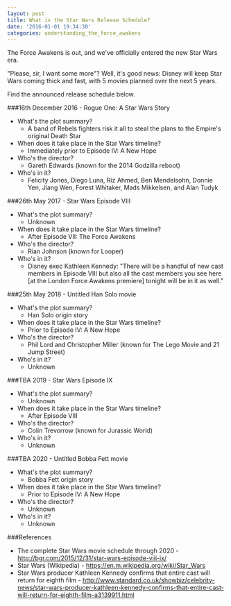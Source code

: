 ```yaml
---
layout: post
title: What is the Star Wars Release Schedule?
date: '2016-01-01 19:34:30'
categories: understanding_the_force_awakens
---
```


The Force Awakens is out, and we've officially entered the new Star Wars era.

"Please, sir, I want some more"? Well, it's good news: Disney will keep Star Wars coming thick and fast, with 5 movies planned over the next 5 years.

Find the announced release schedule below.

###16th December 2016 - Rogue One: A Star Wars Story

* What's the plot summary?
  * A band of Rebels fighters risk it all to steal the plans to the Empire's original Death Star
* When does it take place in the Star Wars timeline?
  * Immediately prior to Episode IV: A New Hope
* Who's the director?
  * Gareth Edwards (known for the 2014 Godzilla reboot)
* Who's in it?
  * Felicity Jones, Diego Luna, Riz Ahmed, Ben Mendelsohn, Donnie Yen, Jiang Wen, Forest Whitaker, Mads Mikkelsen, and Alan Tudyk

###26th May 2017 - Star Wars Episode VIII

* What's the plot summary?
  * Unknown
* When does it take place in the Star Wars timeline?
  * After Episode VII: The Force Awakens
* Who's the director?
  * Rian Johnson (known for Looper)
* Who's in it?
  * Disney exec Kathleen Kennedy: "There will be a handful of new cast members in Episode VIII but also all the cast members you see here [at the London Force Awakens premiere] tonight will be in it as well."

###25th May 2018 - Untitled Han Solo movie

* What's the plot summary?
  * Han Solo origin story
* When does it take place in the Star Wars timeline?
  * Prior to Episode IV: A New Hope
* Who's the director?
  * Phil Lord and Christopher Miller (known for The Lego Movie and 21 Jump Street)
* Who's in it?
  * Unknown

###TBA 2019 - Star Wars Episode IX

* What's the plot summary?
  * Unknown
* When does it take place in the Star Wars timeline?
  * After Episode VIII 
* Who's the director?
  * Colin Trevorrow (known for Jurassic World)
* Who's in it?
  * Unknown

###TBA 2020 - Untitled Bobba Fett movie

* What's the plot summary?
  * Bobba Fett origin story
* When does it take place in the Star Wars timeline?
  * Prior to Episode IV: A New Hope
* Who's the director?
  * Unknown
* Who's in it?
  * Unknown

###References

* The complete Star Wars movie schedule through 2020 - http://bgr.com/2015/12/31/star-wars-episode-viii-ix/
* Star Wars (Wikipedia) - https://en.m.wikipedia.org/wiki/Star_Wars
* Star Wars producer Kathleen Kennedy confirms that entire cast will return for eighth film - http://www.standard.co.uk/showbiz/celebrity-news/star-wars-producer-kathleen-kennedy-confirms-that-entire-cast-will-return-for-eighth-film-a3139911.html
